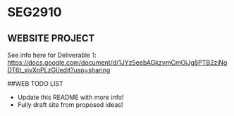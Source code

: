 # SEG2910

## WEBSITE PROJECT

See info here for Deliverable 1:
https://docs.google.com/document/d/1JYz5eebAGkzvmCmOiJg8PTB2ziNgDT6t_xjvXnPLzGI/edit?usp=sharing

##WEB TODO LIST
- Update this README with more info!
- Fully draft site from proposed ideas!

